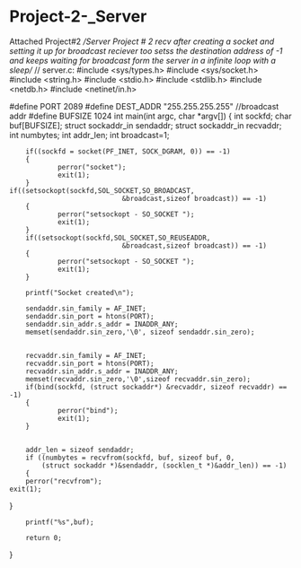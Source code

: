 # Project-2-_Server
Attached Project#2
*/Server Project # 2
recv after creating a socket and setting it up for broadcast
reciever too setss the destination address of -1 and 
keeps waiting for broadcast form the server in a infinite loop with a sleep/*
// server.c:
#include <sys/types.h>
#include <sys/socket.h>
#include <string.h>
#include <stdio.h>
#include <stdlib.h>
#include <netdb.h>
#include <netinet/in.h>
 
#define PORT 2089
#define DEST_ADDR "255.255.255.255" //broadcast addr
#define BUFSIZE 1024
int main(int argc, char *argv[])
{
    	int sockfd;
    	char buf[BUFSIZE];
    	struct sockaddr_in sendaddr;
    	struct sockaddr_in recvaddr;
    	int numbytes;
    	int addr_len;
    	int broadcast=1;
 
    	if((sockfd = socket(PF_INET, SOCK_DGRAM, 0)) == -1)
    	{
            	perror("socket");
            	exit(1);
    	}
   	if((setsockopt(sockfd,SOL_SOCKET,SO_BROADCAST,
                            	&broadcast,sizeof broadcast)) == -1)
    	{
            	perror("setsockopt - SO_SOCKET ");
            	exit(1);
    	}
    	if((setsockopt(sockfd,SOL_SOCKET,SO_REUSEADDR,
                            	&broadcast,sizeof broadcast)) == -1)
    	{
            	perror("setsockopt - SO_SOCKET ");
            	exit(1);
    	}
 
    	printf("Socket created\n");
 
    	sendaddr.sin_family = AF_INET;
    	sendaddr.sin_port = htons(PORT);
    	sendaddr.sin_addr.s_addr = INADDR_ANY;
    	memset(sendaddr.sin_zero,'\0', sizeof sendaddr.sin_zero);
 
 
    	recvaddr.sin_family = AF_INET;
    	recvaddr.sin_port = htons(PORT);
    	recvaddr.sin_addr.s_addr = INADDR_ANY;
    	memset(recvaddr.sin_zero,'\0',sizeof recvaddr.sin_zero);
    	if(bind(sockfd, (struct sockaddr*) &recvaddr, sizeof recvaddr) == -1)
    	{
            	perror("bind");
            	exit(1);
    	}
 
 
    	addr_len = sizeof sendaddr;
    	if ((numbytes = recvfrom(sockfd, buf, sizeof buf, 0,
          	(struct sockaddr *)&sendaddr, (socklen_t *)&addr_len)) == -1)
    	{
    	perror("recvfrom");
  	exit(1);
   }
 
    	printf("%s",buf);
 
    	return 0;
}

